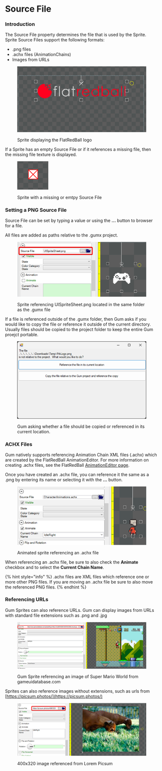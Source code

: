 # Source File

### Introduction

The Source File property determines the file that is used by the Sprite. Sprite Source Files support the following formats:

* .png files
* .achx files (AnimationChains)
* Images from URLs

<figure><img src="../../../.gitbook/assets/image (93).png" alt=""><figcaption><p>Sprite displaying the FlatRedBall logo</p></figcaption></figure>

If a Sprite has an empty Source File or if it references a missing file, then the missing file texture is displayed.

<figure><img src="../../../.gitbook/assets/image (2) (1) (1) (1) (1) (1) (1) (1) (1) (1).png" alt=""><figcaption><p>Sprite with a missing or emtpy Source File</p></figcaption></figure>

### Setting a PNG Source File

Source File can be set by typing a value or using the **...** button to browser for a file.

All files are added as paths relative to the .gumx project.

<figure><img src="../../../.gitbook/assets/image (94).png" alt=""><figcaption><p>Sprite referencing UISpriteSheet.png located in the same folder as the .gumx file</p></figcaption></figure>

If a file is referenced outside of the .gumx folder, then Gum asks if you would like to copy the file or reference it outside of the current directory. Usually files should be copied to the project folder to keep the entire Gum proejct portable.

<figure><img src="../../../.gitbook/assets/image (95).png" alt=""><figcaption><p>Gum asking whether a file should be copied or referenced in its current location.</p></figcaption></figure>

### ACHX Files

Gum natively supports referencing Animation Chain XML files (.achx) which are created by the FlatRedBall AnimationEditor. For more information on creating .achx files, see the FlatRedBall [AnimationEditor page](https://docs.flatredball.com/flatredball/glue-gluevault-component-pages-animationeditor-plugin).

Once you have created an .achx file, you can reference it the same as a .png by entering its name or selecting it with the **...** button.

<figure><img src="../../../.gitbook/assets/30_18 48 51.gif" alt=""><figcaption><p>Animated sprite referencing an .achx file</p></figcaption></figure>

When referencing an .achx file, be sure to also check the **Animate** checkbox and to select the **Current Chain Name**.

{% hint style="info" %}
.achx files are XML files which reference one or more other PNG files. If you are moving an .achx file be sure to also move the referenced PNG files.
{% endhint %}

### Referencing URLs

Gum Sprites can also reference URLs. Gum can display images from URLs with standard file extensions such as .png and .jpg

<figure><img src="../../../.gitbook/assets/image (96).png" alt=""><figcaption><p>Gum Sprite referencing an image of Super Mario World from gameuidatabase.com</p></figcaption></figure>

Sprites can also reference images without extensions, such as urls from [https://picsum.photos/](https://picsum.photos/)

<figure><img src="../../../.gitbook/assets/image (97).png" alt=""><figcaption><p>400x320 image referenced from Lorem Picsum</p></figcaption></figure>
